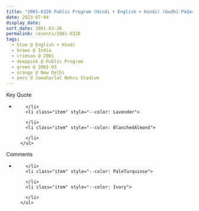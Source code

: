 ```yaml
---
title: "2001-0326 Public Program (Hindi + English + Hindi) (Guḍhī Pāḍavā Day), Satya Ki Prāpti hī Sabase Baṛī Prāpti Hai (The Realization of Truth is the Greatest Achievement), Jawaharlal Nehru Stadium, Pragati Vihar, New Delhi, India"
date: 2023-07-04
display_date: 
sort_date: 2001-03-26
permalink: /events/2001-0326
tags:
  - blue @ English + Hindi
  - brown @ India
  - crimson @ 2001
  - deeppink @ Public Program
  - green @ 2001-03
  - orange @ New Delhi
  - peru @ Jawaharlal Nehru Stadium
---
```


<div class="main">
  <div class="wave-list">
    <div class="title">
      <div class="text" style="--color: green">
        Key Quote
      </div>
    </div>
    <ul class="list">
        <li class="item" data-color-BlanchedAlmond>
          
        </li>
        <li class="item" style="--color: Lavender">
          
        </li>
        <li class="item" style="--color: BlanchedAlmond">
        
        </li>
      </ul>
  </div>
</div>

<div class="main">
  <div class="wave-list">
    <div class="title">
      <div class="text" style="--color: green">
        Comments
      </div>
    </div>
    <ul class="list">
        <li class="item" data-color-Ivory>
         
        </li>
        <li class="item" style="--color: PaleTurquiose">
          
        </li>
        <li class="item" style="--color: Ivory">
         
        </li>
      </ul>
  </div>
</div>